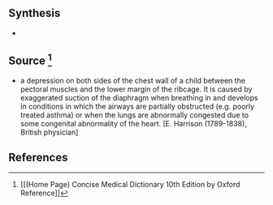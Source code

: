 ## Synthesis
- 
## Source [^1]
- a depression on both sides of the chest wall of a child between the pectoral muscles and the lower margin of the ribcage. It is caused by exaggerated suction of the diaphragm when breathing in and develops in conditions in which the airways are partially obstructed (e.g. poorly treated asthma) or when the lungs are abnormally congested due to some congenital abnormality of the heart. \[E. Harrison (1789-1838), British physician]
## References

[^1]: [[(Home Page) Concise Medical Dictionary 10th Edition by Oxford Reference]]